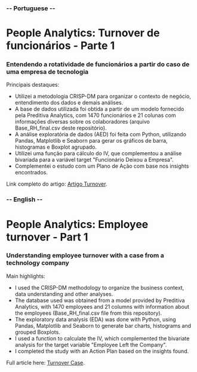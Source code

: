 ### -- Portuguese --
# People Analytics: Turnover de funcionários - Parte 1
### Entendendo a rotatividade de funcionários a partir do caso de uma empresa de tecnologia

Principais destaques:
- Utilizei a metodologia CRISP-DM para organizar o contexto de negócio, entendimento dos dados e demais análises.
- A base de dados utilizada foi obtida a partir de um modelo fornecido pela Preditiva Analytics, com 1470 funcionários e 21 colunas com informações diversas sobre os colaboradores (arquivo Base_RH_final.csv deste repositório).
- A análise exploratória de dados (AED) foi feita com Python, utilizando Pandas, Matplotlib e Seaborn para gerar os gráficos de barra, histogramas e Boxplot agrupado.
- Utilizei uma função para cálculo do IV, que complementou a análise bivariada para a variável target "Funcionário Deixou a Empresa".
- Complementei o estudo com um Plano de Ação com base nos insights encontrados.

Link completo do artigo: [Artigo Turnover](https://davidsaggioro.substack.com/p/people-analytics-turnover-de-funcionarios).

### -- English --
# People Analytics: Employee turnover - Part 1
### Understanding employee turnover with a case from a technology company

Main highlights:
- I used the CRISP-DM methodology to organize the business context, data understanding and other analyses.
- The database used was obtained from a model provided by Preditiva Analytics, with 1470 employees and 21 columns with information about the employees (Base_RH_final.csv file from this repository).
- The exploratory data analysis (EDA) was done with Python, using Pandas, Matplotlib and Seaborn to generate bar charts, histograms and grouped Boxplots.
- I used a function to calculate the IV, which complemented the bivariate analysis for the target variable "Employee Left the Company".
- I completed the study with an Action Plan based on the insights found.

Full article here: [Turnover Case](https://davidsaggioro.substack.com/p/people-analytics-employee-turnover).
